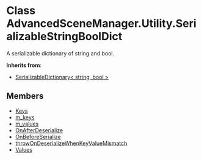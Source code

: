 <a id="Utility.SerializableStringBoolDict"></a>
# Class AdvancedSceneManager.Utility.SerializableStringBoolDict






A serializable dictionary of string and bool.



**Inherits from**:

* [SerializableDictionary\< string, bool \>](Utility.SerializableDictionary.md#Utility.SerializableDictionary)

## Members

* [Keys](Utility.SerializableDictionary.md#Utility.SerializableDictionary_1a7d3297084e08f67b267d5a74ba6b0a51)
* [m\_keys](Utility.SerializableDictionary.md#Utility.SerializableDictionary_1a09368fa4b451812ccbec82a5b1441391)
* [m\_values](Utility.SerializableDictionary.md#Utility.SerializableDictionary_1a44c4db4420f0b24247ff690eb895f111)
* [OnAfterDeserialize](Utility.SerializableDictionary.md#Utility.SerializableDictionary_1a94ef4b58509c2b9956217a229d91b888)
* [OnBeforeSerialize](Utility.SerializableDictionary.md#Utility.SerializableDictionary_1a00284b733f6bf47c3dc34acdeffe3068)
* [throwOnDeserializeWhenKeyValueMismatch](Utility.SerializableDictionary.md#Utility.SerializableDictionary_1a29a8d630facfb19585840614827933f3)
* [Values](Utility.SerializableDictionary.md#Utility.SerializableDictionary_1a5166f327ff9f4689d0f74748d06c14de)


[static]: https://img.shields.io/badge/-static-lightgrey (static)



